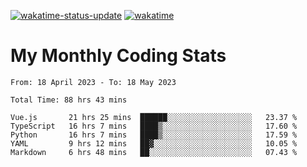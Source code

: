 [![wakatime-status-update](https://github.com/noopurphalak/noopurphalak/workflows/wakatime-status-update/badge.svg)](https://github.com/noopurphalak/noopurphalak/actions/workflows/main.yml)
[![wakatime](https://wakatime.com/badge/user/80ace140-ef40-4fdd-b8ed-f3be3d2e1aea.svg)](https://wakatime.com/@80ace140-ef40-4fdd-b8ed-f3be3d2e1aea)

# My Monthly Coding Stats

<!--START_SECTION:waka-->

```text
From: 18 April 2023 - To: 18 May 2023

Total Time: 88 hrs 43 mins

Vue.js       21 hrs 25 mins  ██████░░░░░░░░░░░░░░░░░░░   23.37 %
TypeScript   16 hrs 7 mins   ████▒░░░░░░░░░░░░░░░░░░░░   17.60 %
Python       16 hrs 7 mins   ████▒░░░░░░░░░░░░░░░░░░░░   17.59 %
YAML         9 hrs 12 mins   ██▓░░░░░░░░░░░░░░░░░░░░░░   10.05 %
Markdown     6 hrs 48 mins   ██░░░░░░░░░░░░░░░░░░░░░░░   07.43 %
```

<!--END_SECTION:waka-->
